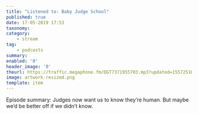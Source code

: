 ```yaml
---
title: "Listened to: Baby Judge School"
published: true
date: 17-05-2019 17:53
taxonomy:
category:
	- stream
tag:
	- podcasts
summary:
enabled: '0'
header_image: '0'
theurl: https://traffic.megaphone.fm/DGT7371955703.mp3?updated=1557251069
image: artwork-resized.png
template: item
---
```

 
Episode summary: Judges now want us to know they’re human. But maybe we’d be better off if we didn’t know.

